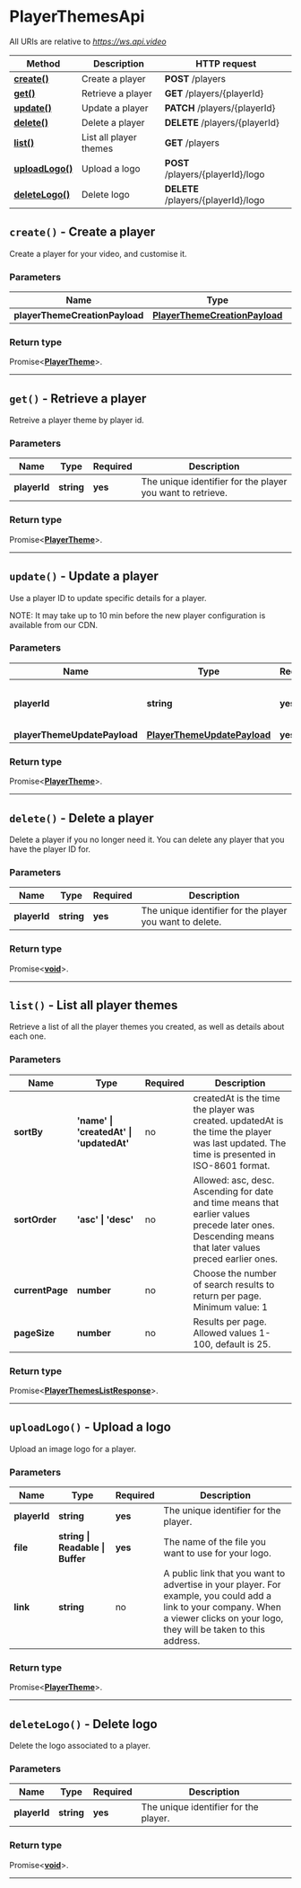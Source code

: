 # PlayerThemesApi

All URIs are relative to *https://ws.api.video*

| Method | Description | HTTP request |
| ------------- | ------------- | ------------- |
| [**create()**](PlayerThemesApi.md#create) | Create a player | **POST** /players |
| [**get()**](PlayerThemesApi.md#get) | Retrieve a player | **GET** /players/{playerId} |
| [**update()**](PlayerThemesApi.md#update) | Update a player | **PATCH** /players/{playerId} |
| [**delete()**](PlayerThemesApi.md#delete) | Delete a player | **DELETE** /players/{playerId} |
| [**list()**](PlayerThemesApi.md#list) | List all player themes | **GET** /players |
| [**uploadLogo()**](PlayerThemesApi.md#uploadLogo) | Upload a logo | **POST** /players/{playerId}/logo |
| [**deleteLogo()**](PlayerThemesApi.md#deleteLogo) | Delete logo | **DELETE** /players/{playerId}/logo |


<a name="create"></a>
## **`create()` - Create a player**


Create a player for your video, and customise it.

### Parameters

| Name | Type | Required | Description |
| ------------- | ------------- | ------------- | ------------- |
 | **playerThemeCreationPayload** | [**PlayerThemeCreationPayload**](../model/PlayerThemeCreationPayload.md)| **yes**|  |


### Return type

Promise<[**PlayerTheme**](../model/PlayerTheme.md)>.




---

<a name="get"></a>
## **`get()` - Retrieve a player**


Retreive a player theme by player id.

### Parameters

| Name | Type | Required | Description |
| ------------- | ------------- | ------------- | ------------- |
 | **playerId** | **string**| **yes**| The unique identifier for the player you want to retrieve.  |


### Return type

Promise<[**PlayerTheme**](../model/PlayerTheme.md)>.




---

<a name="update"></a>
## **`update()` - Update a player**


Use a player ID to update specific details for a player. 

NOTE: It may take up to 10 min before the new player configuration is available from our CDN.

### Parameters

| Name | Type | Required | Description |
| ------------- | ------------- | ------------- | ------------- |
 | **playerId** | **string**| **yes**| The unique identifier for the player. |
 | **playerThemeUpdatePayload** | [**PlayerThemeUpdatePayload**](../model/PlayerThemeUpdatePayload.md)| **yes**|  |


### Return type

Promise<[**PlayerTheme**](../model/PlayerTheme.md)>.




---

<a name="delete"></a>
## **`delete()` - Delete a player**


Delete a player if you no longer need it. You can delete any player that you have the player ID for.

### Parameters

| Name | Type | Required | Description |
| ------------- | ------------- | ------------- | ------------- |
 | **playerId** | **string**| **yes**| The unique identifier for the player you want to delete. |


### Return type

Promise<[**void**](../model/.md)>.




---

<a name="list"></a>
## **`list()` - List all player themes**


Retrieve a list of all the player themes you created, as well as details about each one.

### Parameters

| Name | Type | Required | Description |
| ------------- | ------------- | ------------- | ------------- |
 | **sortBy** | **&#39;name&#39; \| &#39;createdAt&#39; \| &#39;updatedAt&#39;**| no| createdAt is the time the player was created. updatedAt is the time the player was last updated. The time is presented in ISO-8601 format. |
 | **sortOrder** | **&#39;asc&#39; \| &#39;desc&#39;**| no| Allowed: asc, desc. Ascending for date and time means that earlier values precede later ones. Descending means that later values preced earlier ones. |
 | **currentPage** | **number**| no| Choose the number of search results to return per page. Minimum value: 1 |
 | **pageSize** | **number**| no| Results per page. Allowed values 1-100, default is 25. |


### Return type

Promise<[**PlayerThemesListResponse**](../model/PlayerThemesListResponse.md)>.




---

<a name="uploadLogo"></a>
## **`uploadLogo()` - Upload a logo**


Upload an image logo for a player.

### Parameters

| Name | Type | Required | Description |
| ------------- | ------------- | ------------- | ------------- |
 | **playerId** | **string**| **yes**| The unique identifier for the player. |
 | **file** | **string \| Readable \| Buffer**| **yes**| The name of the file you want to use for your logo. |
 | **link** | **string**| no| A public link that you want to advertise in your player. For example, you could add a link to your company. When a viewer clicks on your logo, they will be taken to this address. |


### Return type

Promise<[**PlayerTheme**](../model/PlayerTheme.md)>.




---

<a name="deleteLogo"></a>
## **`deleteLogo()` - Delete logo**


Delete the logo associated to a player.

### Parameters

| Name | Type | Required | Description |
| ------------- | ------------- | ------------- | ------------- |
 | **playerId** | **string**| **yes**| The unique identifier for the player. |


### Return type

Promise<[**void**](../model/.md)>.




---

